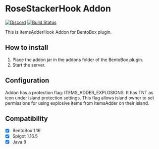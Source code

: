 # RoseStackerHook Addon
[![Discord](https://img.shields.io/discord/272499714048524288.svg?logo=discord)](https://discord.bentobox.world)
[![Build Status](https://ci.codemc.io/buildStatus/icon?job=BONNePlayground/ItemsAdderHook)](https://ci.codemc.io/job/BONNePlayground/job/ItemsAdderHook/)

This is ItemsAdderHook Addon for BentoBox plugin.  

## How to install

1. Place the addon jar in the addons folder of the BentoBox plugin.
2. Start the server.

## Configuration

Addon has a protection flag: ITEMS_ADDER_EXPLOSIONS. It has TNT as icon under island protection settings.
This flag allows island owner to set permissions for using explosive items from ItemsAdder on their island.

## Compatibility

- [x] BentoBox 1.16
- [x] Spigot 1.16.5
- [x] Java 8